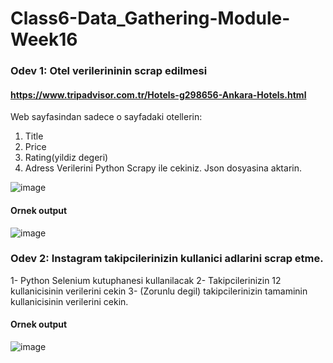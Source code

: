 # Class6-Data_Gathering-Module-Week16

### Odev 1:  Otel verilerininin scrap edilmesi

#### https://www.tripadvisor.com.tr/Hotels-g298656-Ankara-Hotels.html

Web sayfasindan sadece o sayfadaki otellerin:
1. Title
2. Price
3. Rating(yildiz degeri)
4. Adress
Verilerini  Python Scrapy ile cekiniz.
 Json dosyasina aktarin. 
 
![image](https://user-images.githubusercontent.com/48917695/175879686-6b38759b-7baa-40bf-b94e-41d75412b718.png)


#### Ornek output

![image](https://user-images.githubusercontent.com/48917695/175879760-e98e119b-bcdf-4829-8db3-51577d6d0362.png)


### Odev 2: Instagram takipcilerinizin kullanici adlarini scrap etme.

1- Python Selenium kutuphanesi kullanilacak
2- Takipcilerinizin 12 kullanicisinin verilerini cekin
3- (Zorunlu degil) takipcilerinizin tamaminin kullanicisinin verilerini cekin.

#### Ornek output

![image](https://user-images.githubusercontent.com/48917695/175879917-632688e3-6c0d-403c-94c2-e351dc3561dc.png)
